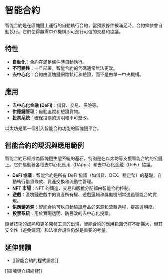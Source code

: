 # 智能合約

智能合約是在區塊鏈上運行的自動執行合約，當預設條件被滿足時，合約條款會自動執行。它們使得無需中介機構即可進行可信的交易和協議。

## 特性

*   **自動化**：合約在滿足條件時自動執行。
*   **不可變性**：一旦部署，智能合約的代碼通常無法更改。
*   **去中心化**：合約由區塊鏈網路執行和驗證，而不是由單一中央機構。

## 應用

*   **去中心化金融 (DeFi)**：借貸、交易、保險等。
*   **供應鏈管理**：自動追蹤和驗證貨物。
*   **投票系統**：確保投票的透明和不可竄改。

以太坊是第一個引入智能合約功能的區塊鏈平台。

## 智能合約的現況與應用範例

智能合約已經成為區塊鏈生態系統的基石，特別是在以太坊等支援智能合約的公鏈上。它們驅動著各種去中心化應用（DApps）和去中心化金融（DeFi）協議。

*   **DeFi 協議**：智能合約是所有 DeFi 協議（如借貸、DEX、穩定幣）的基礎，自動執行借貸條款、資產交換和流動性管理。
*   **NFT 市場**：NFT 的鑄造、交易和版稅分配都由智能合約控制。
*   **遊戲**：區塊鏈遊戲中的資產所有權、遊戲邏輯和獎勵機制常透過智能合約實現。
*   **供應鏈追溯**：智能合約可以自動驗證產品的來源和流轉過程，提高透明度。
*   **投票系統**：用於實現透明、防篡改的去中心化投票。

隨著技術的成熟和更多開發工具的出現，智能合約的應用範圍仍在不斷擴大，但其安全性（避免漏洞）和法律合規性仍然是重要的考量。

## 延伸閱讀

*   [[智能合約的程式語言]]

[[區塊鏈介紹總覽]]
